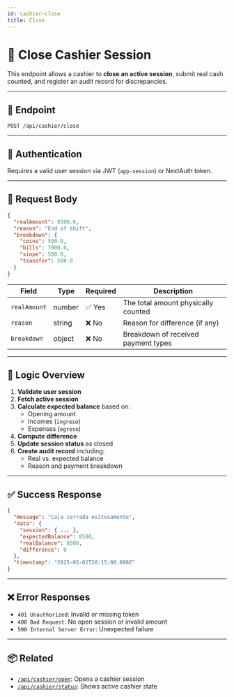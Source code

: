 ```yaml
---
id: cashier-close
title: Close
---
```


# 💼 Close Cashier Session

This endpoint allows a cashier to **close an active session**, submit real cash counted, and register an audit record for discrepancies.

---

## 📍 Endpoint

```http
POST /api/cashier/close
```

---

## 🔐 Authentication

Requires a valid user session via JWT (`app-session`) or NextAuth token.

---

## 🧾 Request Body

```json
{
  "realAmount": 8500.0,
  "reason": "End of shift",
  "breakdown": {
    "coins": 500.0,
    "bills": 7000.0,
    "sinpe": 500.0,
    "transfer": 500.0
  }
}
```

| Field        | Type   | Required | Description                         |
| ------------ | ------ | -------- | ----------------------------------- |
| `realAmount` | number | ✅ Yes   | The total amount physically counted |
| `reason`     | string | ❌ No    | Reason for difference (if any)      |
| `breakdown`  | object | ❌ No    | Breakdown of received payment types |

---

## 🔄 Logic Overview

1. **Validate user session**
2. **Fetch active session**
3. **Calculate expected balance** based on:
   - Opening amount
   - Incomes (`ingreso`)
   - Expenses (`egreso`)
4. **Compute difference**
5. **Update session status** as closed
6. **Create audit record** including:
   - Real vs. expected balance
   - Reason and payment breakdown

---

## ✅ Success Response

```json
{
  "message": "Caja cerrada exitosamente",
  "data": {
    "session": { ... },
    "expectedBalance": 8500,
    "realBalance": 8500,
    "difference": 0
  },
  "timestamp": "2025-05-02T20:15:00.000Z"
}
```

---

## ❌ Error Responses

- `401 Unauthorized`: Invalid or missing token
- `400 Bad Request`: No open session or invalid amount
- `500 Internal Server Error`: Unexpected failure

---

## 📦 Related

- [`/api/cashier/open`](./open.md): Opens a cashier session
- [`/api/cashier/status`](./status.md): Shows active cashier state
